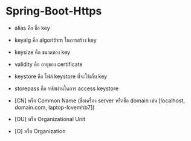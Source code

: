 # Spring-Boot-Https

- alias คือ ชื่อ key
- keyalg คือ algorithm ในการสร้าง key
- keysize คือ ขนาดของ key 
- validity คือ อายุของ certificate 
- keystore คือ ไฟล์ keystore ที่จะใช้เก็บ key
- storepass คือ รหัสผ่านในการ access keystore


- [CN] หรือ Common Name (ชื่อเครื่อง server หรือชื่อ domain เช่น [localhost, domain.com, laptop-lcvemhb7]) 
- [OU] หรือ Organizational Unit
- [O] หรือ Organization